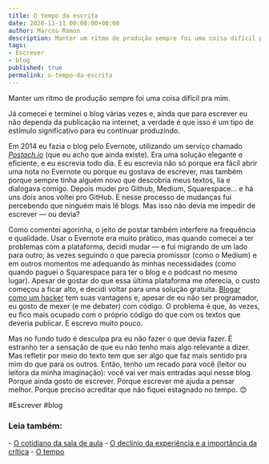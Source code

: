 ```yaml
---
title: O tempo da escrita
date: 2020-11-11 00:00:00+00:00
author: Marcos Ramon
description: Manter um ritmo de produção sempre foi uma coisa difícil pra mim.
tags:
- Escrever
- blog
published: true
permalink: o-tempo-da-escrita
---
```

Manter um ritmo de produção sempre foi uma coisa difícil pra mim. 

Já comecei e terminei o blog várias vezes e, ainda que para escrever eu não dependa da publicação na internet, a verdade é que isso é um tipo de estímulo significativo para eu continuar produzindo.

Em 2014 eu fazia o blog pelo Evernote, utilizando um serviço chamado *[Postach.io](https://postach.io/)* (que eu acho que ainda existe). Era uma solução elegante e eficiente, e eu escrevia todo dia. E eu escrevia não só porque era fácil abrir uma nota no Evernote ou porque eu gostava de escrever, mas também porque sempre tinha alguém novo que descobria meus textos, lia e dialogava comigo. Depois mudei pro Github, Medium, Squarespace... e há uns dois anos voltei pro GitHub. E nesse processo de mudanças fui percebendo que ninguém mais lê blogs. Mas isso não devia me impedir de escrever — ou devia?

Como comentei agorinha, o jeito de postar também interfere na frequência e qualidade. Usar o Evernote era muito prático, mas quando comecei a ter problemas com a plataforma, decidi mudar — e fui migrando de um lado para outro; às vezes seguindo o que parecia promissor (como o Medium) e em outros momentos me adequando às minhas necessidades (como quando paguei o Squarespace para ter o blog e o podcast no mesmo lugar). Apesar de gostar do que essa última plataforma me oferecia, o custo começou a ficar alto, e decidi voltar para uma solução gratuita. [Blogar como um hacker](https://tom.preston-werner.com/2008/11/17/blogging-like-a-hacker.html) tem suas vantagens e, apesar de eu não ser programador, eu gosto de mexer (e me debater) com código. O problema é que, às vezes, eu fico mais ocupado com o próprio código do que com os textos que deveria publicar. E escrevo muito pouco. 

Mas no fundo tudo é desculpa pra eu não fazer o que devia fazer. É estranho ter a sensação de que eu não tenho mais algo relevante a dizer. Mas refletir por meio do texto tem que ser algo que faz mais sentido pra mim do que para os outros. Então, tenho um recado para você (leitor ou leitora da minha imaginação): você vai ver mais entradas aqui nesse blog. Porque ainda gosto de escrever. Porque escrever me ajuda a pensar melhor. Porque preciso acreditar que não fiquei estagnado no tempo. 😊

#Escrever #blog 

<h3>Leia também:</h3>
- <a href="/o-cotidiano-da-sala-de-aula">O cotidiano da sala de aula</a>
- <a href="/o-declinio-da-experiencia-e-a-importancia-da-critica">O declínio da experiência e a importância da crítica</a>
- <a href="/o-tempo">O tempo</a>

